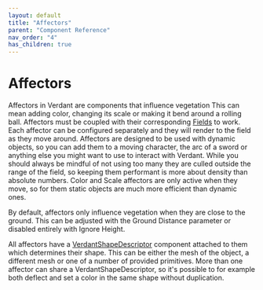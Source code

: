 ```yaml
---
layout: default
title: "Affectors"
parent: "Component Reference"
nav_order: "4"
has_children: true
---
```


# Affectors

Affectors in Verdant are components that influence vegetation This can mean adding color, changing its scale or making it bend around a rolling ball. Affectors must be coupled with their corresponding [Fields](../Fields) to work. Each affector can be configured separately and they will render to the field as they move around. Affectors are designed to be used with dynamic objects, so you can add them to a moving character, the arc of a sword or anything else you might want to use to interact with Verdant. While you should always be mindful of not using too many they are culled outside the range of the field, so keeping them performant is more about density than absolute numbers. Color and Scale affectors are only active when they move, so for them static objects are much more efficient than dynamic ones.

By default, affectors only influence vegetation when they are close to the ground. This can be adjusted with the Ground Distance parameter or disabled entirely with Ignore Height.

All affectors have a [VerdantShapeDescriptor](../VerdantShapeDescriptor.html) component attached to them which determines their shape. This can be either the mesh of the object, a different mesh or one of a number of provided primitives. More than one affector can share a VerdantShapeDescriptor, so it's possible to for example both deflect and set a color in the same shape without duplication.